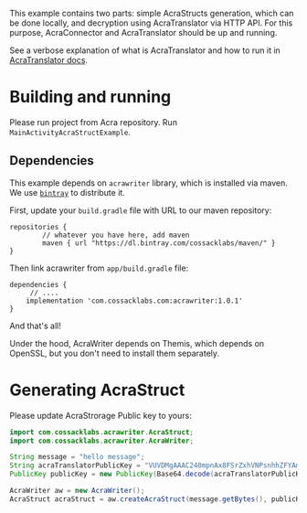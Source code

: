 This example contains two parts: simple AcraStructs generation, which can be done locally, and decryption using AcraTranslator via HTTP API. For this purpose, AcraConnector and AcraTranslator should be up and running.

See a verbose explanation of what is AcraTranslator and how to run it in [AcraTranslator docs](https://github.com/cossacklabs/acra/wiki/AcraTranslator). 

 
# Building and running

Please run project from Acra repository. Run `MainActivityAcraStructExample`.

## Dependencies

This example depends on `acrawriter` library, which is installed via maven. We use [`bintray`](https://bintray.com/cossacklabs/maven/acrawriter) to distribute it.

First, update your `build.gradle` file with URL to our maven repository:

```
repositories {
        // whatever you have here, add maven
        maven { url "https://dl.bintray.com/cossacklabs/maven/" }
}
```

Then link acrawriter from `app/build.gradle` file:

```
dependencies {
     // ....
    implementation 'com.cossacklabs.com:acrawriter:1.0.1'
}
```

And that's all! 

Under the hood, AcraWriter depends on Themis, which depends on OpenSSL, but you don't need to install them separately.


# Generating AcraStruct

Please update AcraStrorage Public key to yours:

```java
import com.cossacklabs.acrawriter.AcraStruct;
import com.cossacklabs.acrawriter.AcraWriter;

String message = "hello message";
String acraTranslatorPublicKey = "VUVDMgAAAC240mpnAx8FSrZxhVNPsnhhZFYAm0+ARiRDdXPKAW0vI/2AY0QM";
PublicKey publicKey = new PublicKey(Base64.decode(acraTranslatorPublicKey.getBytes(), Base64.NO_WRAP));

AcraWriter aw = new AcraWriter();
AcraStruct acraStruct = aw.createAcraStruct(message.getBytes(), publicKey, null);
```
